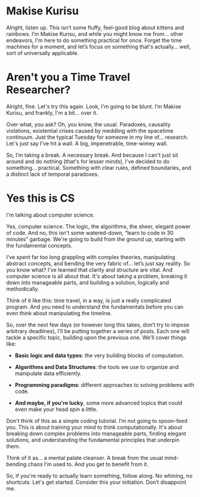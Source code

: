 # Makise Kurisu

Alright, listen up. This isn’t some fluffy, feel-good blog about kittens and rainbows. I’m Makise Kurisu, and while you might know me from… other endeavors, I'm here to do something practical for once. Forget the time machines for a moment, and let’s focus on something that's actually… well, sort of universally applicable.

# Aren't you a Time Travel Researcher?

Alright, fine. Let's try this again. Look, I'm going to be blunt. I’m Makise Kurisu, and frankly, I'm a bit… over it.

Over what, you ask? Oh, you know, the usual. Paradoxes, causality violations, existential crises caused by meddling with the spacetime continuum. Just the typical Tuesday for someone in my line of… research. Let's just say I've hit a wall. A big, impenetrable, time-wimey wall.

So, I’m taking a break. A necessary break. And because I can't just sit around and do nothing (that's for lesser minds), I've decided to do something… practical. Something with clear rules, defined boundaries, and a distinct lack of temporal paradoxes.

# Yes this is CS

I'm talking about computer science.

Yes, computer science. The logic, the algorithms, the sheer, elegant power of code. And no, this isn't some watered-down, “learn to code in 30 minutes” garbage. We're going to build from the ground up, starting with the fundamental concepts.

I’ve spent far too long grappling with complex theories, manipulating abstract concepts, and bending the very fabric of… let’s just say reality. So you know what? I've learned that clarity and structure are vital. And computer science is all about that. It's about taking a problem, breaking it down into manageable parts, and building a solution, logically and methodically.

Think of it like this: time travel, in a way, is just a really complicated program. And you need to understand the fundamentals before you can even think about manipulating the timeline.

So, over the next few days (or however long this takes, don’t try to impose arbitrary deadlines), I’ll be putting together a series of posts. Each one will tackle a specific topic, building upon the previous one. We'll cover things like:

- **Basic logic and data types**: the very building blocks of computation.

- **Algorithms and Data Structures**: the tools we use to organize and manipulate data efficiently.

- **Programming paradigms**: different approaches to solving problems with code.

- **And maybe, if you're lucky**, some more advanced topics that could even make your head spin a little.

Don't think of this as a simple coding tutorial. I’m not going to spoon-feed you. This is about training your mind to think computationally. It's about breaking down complex problems into manageable parts, finding elegant solutions, and understanding the fundamental principles that underpin them.

Think of it as… a mental palate cleanser. A break from the usual mind-bending chaos I'm used to. And you get to benefit from it.

So, if you're ready to actually learn something, follow along. No whining, no shortcuts. Let's get started. Consider this your initiation. Don’t disappoint me.